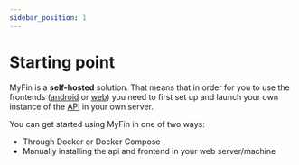 ```yaml
---
sidebar_position: 1
---
```


# Starting point
MyFin is a **self-hosted** solution. That means that in order for you to use the frontends ([android](https://github.com/afaneca/myfin-android) or [web](https://github.com/afaneca/myfin)) you need to first set up and launch your own instance of the [API](https://github.com/afaneca/myfin) in your own server.

You can get started using MyFin in one of two ways:
- Through Docker or Docker Compose
- Manually installing the api and frontend in your web server/machine